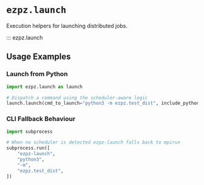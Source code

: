 # `ezpz.launch`

Execution helpers for launching distributed jobs.

::: ezpz.launch

## Usage Examples

### Launch from Python

```python
import ezpz.launch as launch

# Dispatch a command using the scheduler-aware logic
launch.launch(cmd_to_launch="python3 -m ezpz.test_dist", include_python=False)
```

### CLI Fallback Behaviour

```python
import subprocess

# When no scheduler is detected ezpz-launch falls back to mpirun
subprocess.run([
    "ezpz-launch",
    "python3",
    "-m",
    "ezpz.test_dist",
])
```
